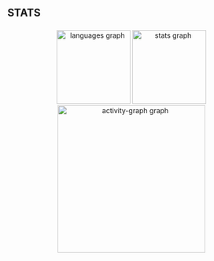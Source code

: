 <h2 align="left">STATS</h2>

###

<div align="center">
  <img src="https://github-readme-stats.vercel.app/api/top-langs?username=fersonaglio&locale=en&hide_title=false&layout=compact&card_width=320&langs_count=5&theme=ocean_dark&hide_border=false&order=2" height="150" alt="languages graph"  />
  <img src="https://github-readme-stats.vercel.app/api?username=fersonaglio&hide_title=false&hide_rank=false&show_icons=true&include_all_commits=true&count_private=true&disable_animations=false&theme=ocean_dark&locale=en&hide_border=false&order=1" height="150" alt="stats graph"  />
  <img src="https://github-readme-activity-graph.vercel.app/graph?username=fersonaglio&radius=16&theme=arctic&area=true&order=5" height="300" alt="activity-graph graph"  />
</div>

###
